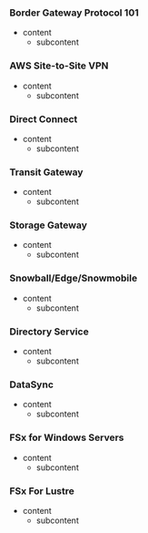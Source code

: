 ### Border Gateway Protocol 101

- content
  - subcontent

### AWS Site-to-Site VPN

- content
  - subcontent

### Direct Connect

- content
  - subcontent

### Transit Gateway

- content
  - subcontent

### Storage Gateway

- content
  - subcontent

### Snowball/Edge/Snowmobile

- content
  - subcontent

### Directory Service

- content
  - subcontent

### DataSync

- content
  - subcontent

### FSx for Windows Servers

- content
  - subcontent

### FSx For Lustre

- content
  - subcontent
